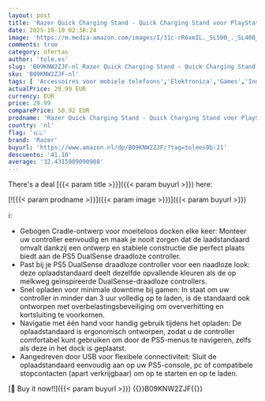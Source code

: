 ```yaml
---
layout: post
title: 'Razer Quick Charging Stand - Quick Charging Stand voor PlayStation 5 Controller  Quick Charge  Curved Cradle Design  Powered by USB  One-Handed Navigation  Midnight Black'
date: 2025-10-10 02:38:24
image: 'https://m.media-amazon.com/images/I/31c-rR6xmIL._SL500_._SL400_.jpg'
comments: true
category: ofertas
author: 'tole.es'
slug: 'B09KNW2ZJF-nl Razer Quick Charging Stand - Quick Charging Stand voor...'
sku: 'B09KNW2ZJF-nl'
tags: [ 'Accessoires voor mobiele telefoons','Elektronica','Games','Inductieladers voor mobiele telefoons','Mobiele telefoonladers','Mobiele telefoons & communicatieproducten','Opladers voor PlayStation 5','Opladers voor Xbox Series X & S','PlayStation 5-accessoires','PlayStation 5-accus & -opladers','PlayStation 5-consoles, -games & -accessoires','Xbox Series X & S Consoles, Games & Accessories','Xbox Series X&S-accessoires','Xbox Series X&S-accus & -opladers','razer','🇳🇱', ]
actualPrice: 29.99 EUR
currency: EUR
price: 29.99
comparePrice: 50.92 EUR
prodname: 'Razer Quick Charging Stand - Quick Charging Stand voor PlayStation 5 Controller  Quick Charge  Curved Cradle Design  Powered by USB  One-Handed Navigation  Midnight Black'
country: 'nl'
flag: '🇳🇱'
brand: 'Razer'
buyurl: 'https://www.amazon.nl/dp/B09KNW2ZJF/?tag=tolees0b-21'
descuento: '41.10'
average: '32.4315909090908'
---
```


There's a deal [{{< param title >}}]({{< param buyurl >}})  here:

[![{{< param prodname >}}]({{< param image >}})]({{< param buyurl >}})

ℹ️:

- Gebogen Cradle-ontwerp voor moeiteloos docken elke keer: Monteer uw controller eenvoudig en maak je nooit zorgen dat de laadstandaard omvalt dankzij een ontwerp en stabiele constructie die perfect plaats biedt aan de PS5 DualSense draadloze controller.
- Past bij je PS5 DualSense draadloze controller voor een naadloze look: deze oplaadstandaard deelt dezelfde opvallende kleuren als de op melkweg geïnspireerde DualSense-draadloze controllers.
- Snel opladen voor minimale downtime bij gamen: In staat om uw controller in minder dan 3 uur volledig op te laden, is de standaard ook ontworpen met overbelastingsbeveiliging om oververhitting en kortsluiting te voorkomen.
- Navigatie met één hand voor handig gebruik tijdens het opladen: De oplaadstandaard is ergonomisch ontworpen, zodat u de controller comfortabel kunt gebruiken om door de PS5-menus te navigeren, zelfs als deze in het dock is geplaatst.
- Aangedreven door USB voor flexibele connectiviteit: Sluit de oplaadstandaard eenvoudig aan op uw PS5-console, pc of compatibele stopcontacten (apart verkrijgbaar) om op te starten en op te laden.

[🛒 Buy it now!!]({{< param buyurl >}})
{{<world>}}B09KNW2ZJF{{</world>}}
